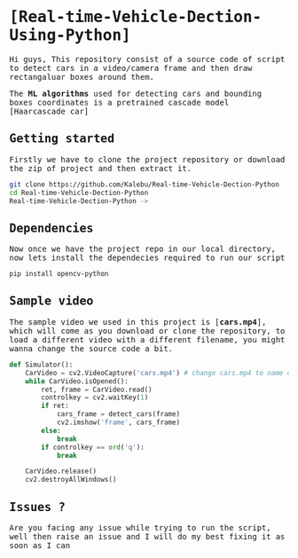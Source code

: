 <samp>
    
# [Real-time-Vehicle-Dection-Using-Python]

Hi guys, This repository consist of a source code of script to detect cars in a video/camera frame and then draw rectangaluar boxes around them.

The **ML algorithms** used for detecting cars and bounding boxes coordinates is a pretrained cascade model [Haarcascade car]

## Getting started

Firstly we have to clone the project repository or download the zip of project and then extract it.

```bash
git clone https://github.com/Kalebu/Real-time-Vehicle-Dection-Python
cd Real-time-Vehicle-Dection-Python
Real-time-Vehicle-Dection-Python ->
```

## Dependencies

Now once we have the project repo in our local directory, now lets install the dependecies required to run our script

```bash
pip install opencv-python
```

## Sample video

The sample video we used in this project is [**cars.mp4**], which will come as you download or clone the repository, to load a different video with a different filename, you might wanna change the source code a bit.

```python
def Simulator():
    CarVideo = cv2.VideoCapture('cars.mp4') # change cars.mp4 to name of your video
    while CarVideo.isOpened():
        ret, frame = CarVideo.read()
        controlkey = cv2.waitKey(1)
        if ret:        
            cars_frame = detect_cars(frame)
            cv2.imshow('frame', cars_frame)
        else:
            break
        if controlkey == ord('q'):
            break

    CarVideo.release()
    cv2.destroyAllWindows()

```

## Issues ?

Are you facing any issue while trying to run the script, well then raise an issue and I will do my best fixing it as soon as I can

